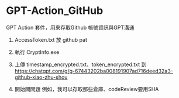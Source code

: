 # GPT-Action_GitHub
 GPT Action 套件，用來存取Github 帳號資訊與GPT溝通

1. AccessToken.txt 放 github pat

2. 執行 CryptInfo.exe

3. 上傳 timestamp_encrypted.txt、token_encrypted.txt 到
https://chatgpt.com/g/g-67443202ba008191907ad716deed32a3-github-xiao-zhu-shou

4. 開始問問題
例如，我可以存取那些倉庫、codeReview要用SHA
